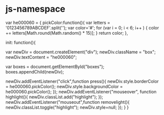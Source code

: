 # js-namespace
var he000060 = {
pickColor:function(){
var letters = '0123456789ABCDEF'.split('');
var color='#';
for (var i = 0; i < 6; i++ ) {
color += letters[Math.round(Math.random() * 15)];
}
return color;
},

init: function(){

var newDiv = 
document.createElement("div");
newDiv.className = "box";
newDiv.textContent = "he000060";

var boxes = document.getElementById("boxes");
boxes.appendChild(newDiv);

newDiv.addEventListener("click",function press(){
newDiv.style.borderColor = he000060.pickColor();
newDiv.style.backgroundColor = he000060.pickColor(); 
});
newDiv.addEventListener("mouseover", function highlight(){
newDiv.classList.add("highlight");
});
newDiv.addEventListener("mouseout",function removelight(){
newDiv.classList.toggle("highlight");
newDiv.style=null;
});
}
}
